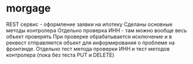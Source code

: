 # morgage
REST сервис - оформление заявки на ипотеку 
Сделаны основные методы контролера
Отдельно проверка ИНН - там можно вообще весь объект проверять
При проверке обрабатывается исключение и в реквест отправляется объект 
для информирования о проблеме на фронтэнде.
Отдельно тест метода проверки ИНН
и тест методов контролера (пока без теста PUT и DELETE)

